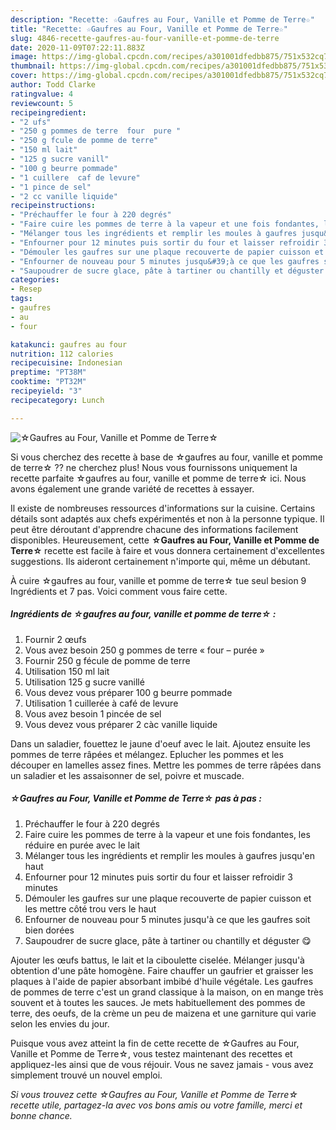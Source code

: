 ```yaml
---
description: "Recette: ☆Gaufres au Four, Vanille et Pomme de Terre☆"
title: "Recette: ☆Gaufres au Four, Vanille et Pomme de Terre☆"
slug: 4846-recette-gaufres-au-four-vanille-et-pomme-de-terre
date: 2020-11-09T07:22:11.883Z
image: https://img-global.cpcdn.com/recipes/a301001dfedbb875/751x532cq70/☆gaufres-au-four-vanille-et-pomme-de-terre☆-photo-principale-de-la-recette.jpg
thumbnail: https://img-global.cpcdn.com/recipes/a301001dfedbb875/751x532cq70/☆gaufres-au-four-vanille-et-pomme-de-terre☆-photo-principale-de-la-recette.jpg
cover: https://img-global.cpcdn.com/recipes/a301001dfedbb875/751x532cq70/☆gaufres-au-four-vanille-et-pomme-de-terre☆-photo-principale-de-la-recette.jpg
author: Todd Clarke
ratingvalue: 4
reviewcount: 5
recipeingredient:
- "2 ufs"
- "250 g pommes de terre  four  pure "
- "250 g fcule de pomme de terre"
- "150 ml lait"
- "125 g sucre vanill"
- "100 g beurre pommade"
- "1 cuillere  caf de levure"
- "1 pince de sel"
- "2 cc vanille liquide"
recipeinstructions:
- "Préchauffer le four à 220 degrés"
- "Faire cuire les pommes de terre à la vapeur et une fois fondantes, les réduire en purée avec le lait"
- "Mélanger tous les ingrédients et remplir les moules à gaufres jusqu&#39;en haut"
- "Enfourner pour 12 minutes puis sortir du four et laisser refroidir 3 minutes"
- "Démouler les gaufres sur une plaque recouverte de papier cuisson et les mettre côté trou vers le haut"
- "Enfourner de nouveau pour 5 minutes jusqu&#39;à ce que les gaufres soit bien dorées"
- "Saupoudrer de sucre glace, pâte à tartiner ou chantilly et déguster 😋"
categories:
- Resep
tags:
- gaufres
- au
- four

katakunci: gaufres au four 
nutrition: 112 calories
recipecuisine: Indonesian
preptime: "PT38M"
cooktime: "PT32M"
recipeyield: "3"
recipecategory: Lunch

---
```



![☆Gaufres au Four, Vanille et Pomme de Terre☆](https://img-global.cpcdn.com/recipes/a301001dfedbb875/751x532cq70/☆gaufres-au-four-vanille-et-pomme-de-terre☆-photo-principale-de-la-recette.jpg)

Si vous cherchez des recette à base de ☆gaufres au four, vanille et pomme de terre☆ ?? ne cherchez plus! Nous vous fournissons uniquement la recette parfaite ☆gaufres au four, vanille et pomme de terre☆ ici. Nous avons également une grande variété de recettes à essayer.

Il existe de nombreuses ressources d'informations sur la cuisine. Certains détails sont adaptés aux chefs expérimentés et non à la personne typique. Il peut être déroutant d'apprendre chacune des informations facilement disponibles. Heureusement, cette <strong> ☆Gaufres au Four, Vanille et Pomme de Terre☆ </strong> recette est facile à faire et vous donnera certainement d'excellentes suggestions. Ils aideront certainement n'importe qui, même un débutant.

<!--inarticleads1-->

À cuire ☆gaufres au four, vanille et pomme de terre☆ tue seul besion 9 Ingrédients et 7 pas. Voici comment vous faire cette.

##### Ingrédients de ☆gaufres au four, vanille et pomme de terre☆ :

1. Fournir 2 œufs
1. Vous avez besoin 250 g pommes de terre « four – purée »
1. Fournir 250 g fécule de pomme de terre
1. Utilisation 150 ml lait
1. Utilisation 125 g sucre vanillé
1. Vous devez vous préparer 100 g beurre pommade
1. Utilisation 1 cuillerée à café de levure
1. Vous avez besoin 1 pincée de sel
1. Vous devez vous préparer 2 càc vanille liquide


Dans un saladier, fouettez le jaune d&#39;oeuf avec le lait. Ajoutez ensuite les pommes de terre râpées et mélangez. Eplucher les pommes et les découper en lamelles assez fines. Mettre les pommes de terre râpées dans un saladier et les assaisonner de sel, poivre et muscade. 

<!--inarticleads2-->

##### ☆Gaufres au Four, Vanille et Pomme de Terre☆ pas à pas :

1. Préchauffer le four à 220 degrés
1. Faire cuire les pommes de terre à la vapeur et une fois fondantes, les réduire en purée avec le lait
1. Mélanger tous les ingrédients et remplir les moules à gaufres jusqu&#39;en haut
1. Enfourner pour 12 minutes puis sortir du four et laisser refroidir 3 minutes
1. Démouler les gaufres sur une plaque recouverte de papier cuisson et les mettre côté trou vers le haut
1. Enfourner de nouveau pour 5 minutes jusqu&#39;à ce que les gaufres soit bien dorées
1. Saupoudrer de sucre glace, pâte à tartiner ou chantilly et déguster 😋


Ajouter les œufs battus, le lait et la ciboulette ciselée. Mélanger jusqu&#39;à obtention d&#39;une pâte homogène. Faire chauffer un gaufrier et graisser les plaques à l&#39;aide de papier absorbant imbibé d&#39;huile végétale. Les gaufres de pommes de terre c&#39;est un grand classique à la maison, on en mange très souvent et à toutes les sauces. Je mets habituellement des pommes de terre, des oeufs, de la crème un peu de maizena et une garniture qui varie selon les envies du jour. 

<!--inarticleads1-->

<p>
Puisque vous avez atteint la fin de cette recette de ☆Gaufres au Four, Vanille et Pomme de Terre☆, vous testez maintenant des recettes et appliquez-les ainsi que de vous réjouir. Vous ne savez jamais - vous avez simplement trouvé un nouvel emploi.
</p>

<p>
<i>Si vous trouvez cette ☆Gaufres au Four, Vanille et Pomme de Terre☆ recette utile, partagez-la avec vos bons amis ou votre famille, merci et bonne chance.</i>
</p>
